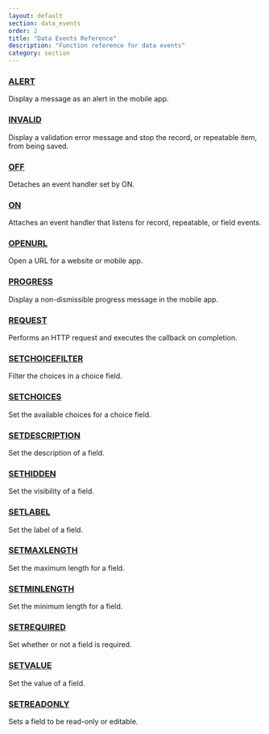 ```yaml
---
layout: default
section: data_events
order: 2
title: "Data Events Reference"
description: "Function reference for data events"
category: section
---
```


### [ALERT](/data-events/reference/alert/)

Display a message as an alert in the mobile app.

### [INVALID](/data-events/reference/invalid/)

Display a validation error message and stop the record, or repeatable item, from being saved.

### [OFF](/data-events/reference/off/)

Detaches an event handler set by ON.

### [ON](/data-events/reference/on/)

Attaches an event handler that listens for record, repeatable, or field events.

### [OPENURL](/data-events/reference/openurl/)

Open a URL for a website or mobile app.

### [PROGRESS](/data-events/reference/progress/)

Display a non-dismissible progress message in the mobile app.

### [REQUEST](/data-events/reference/request/)

Performs an HTTP request and executes the callback on completion.

### [SETCHOICEFILTER](/data-events/reference/setchoicefilter/)

Filter the choices in a choice field.

### [SETCHOICES](/data-events/reference/setchoices/)

Set the available choices for a choice field.

### [SETDESCRIPTION](/data-events/reference/setdescription/)

Set the description of a field.

### [SETHIDDEN](/data-events/reference/sethidden/)

Set the visibility of a field.

### [SETLABEL](/data-events/reference/setlabel/)

Set the label of a field.

### [SETMAXLENGTH](/data-events/reference/setmaxlength/)

Set the maximum length for a field.

### [SETMINLENGTH](/data-events/reference/setminlength/)

Set the minimum length for a field.

### [SETREQUIRED](/data-events/reference/setrequired/)

Set whether or not a field is required.

### [SETVALUE](/data-events/reference/setvalue/)

Set the value of a field.

### [SETREADONLY](/data-events/reference/setreadonly/)

Sets a field to be read-only or editable.